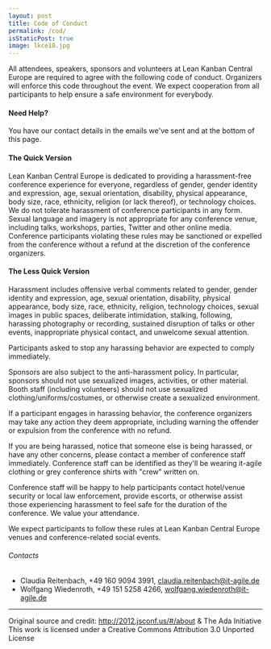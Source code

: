 ```yaml
---
layout: post
title: Code of Conduct
permalink: /cod/
isStaticPost: true
image: lkce18.jpg
---
```

All attendees, speakers, sponsors and volunteers at Lean Kanban Central Europe are required to agree with the following code of conduct. Organizers will enforce this code throughout the event. We expect cooperation from all participants to help ensure a safe environment for everybody.

#### Need Help?
You have our contact details in the emails we've sent and at the bottom of this page.

#### The Quick Version
Lean Kanban Central Europe is dedicated to providing a harassment-free conference experience for everyone, regardless of gender, gender identity and expression, age, sexual orientation, disability, physical appearance, body size, race, ethnicity, religion (or lack thereof), or technology choices. We do not tolerate harassment of conference participants in any form. Sexual language and imagery is not appropriate for any conference venue, including talks, workshops, parties, Twitter and other online media. Conference participants violating these rules may be sanctioned or expelled from the conference without a refund at the discretion of the conference organizers.

#### The Less Quick Version
Harassment includes offensive verbal comments related to gender, gender identity and expression, age, sexual orientation, disability, physical appearance, body size, race, ethnicity, religion, technology choices, sexual images in public spaces, deliberate intimidation, stalking, following, harassing photography or recording, sustained disruption of talks or other events, inappropriate physical contact, and unwelcome sexual attention.

Participants asked to stop any harassing behavior are expected to comply immediately.

Sponsors are also subject to the anti-harassment policy. In particular, sponsors should not use sexualized images, activities, or other material. Booth staff (including volunteers) should not use sexualized clothing/uniforms/costumes, or otherwise create a sexualized environment.

If a participant engages in harassing behavior, the conference organizers may take any action they deem appropriate, including warning the offender or expulsion from the conference with no refund.

If you are being harassed, notice that someone else is being harassed, or have any other concerns, please contact a member of conference staff immediately. Conference staff can be identified as they'll be wearing it-agile clothing or grey conference shirts with "crew" written on.

Conference staff will be happy to help participants contact hotel/venue security or local law enforcement, provide escorts, or otherwise assist those experiencing harassment to feel safe for the duration of the conference. We value your attendance.

We expect participants to follow these rules at Lean Kanban Central Europe venues and conference-related social events.

###### Contacts
- Claudia Reitenbach, +49 160 9094 3991, [claudia.reitenbach@it-agile.de](mailto:claudia.reitenbach@it-agile.de)
- Wolfgang Wiedenroth, +49 151 5258 4266, [wolfgang.wiedenroth@it-agile.de](mailto:wolfgang.wiedenroth@it-agile.de)

----

Original source and credit: <http://2012.jsconf.us/#/about> & The Ada Initiative  
This work is licensed under a Creative Commons Attribution 3.0 Unported License
